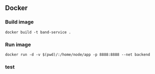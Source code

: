 ## Docker
### Build image
`docker build -t band-service .`

### Run image
`docker run -d -v $(pwd)/:/home/node/app -p 8888:8888 --net backend`

### test